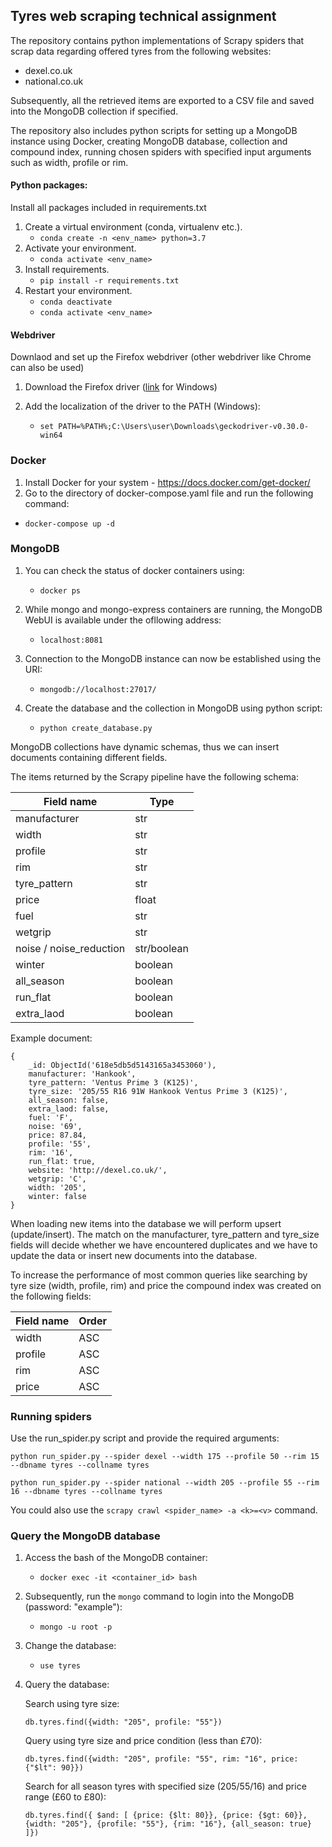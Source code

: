 ## Tyres web scraping technical assignment

The repository contains python implementations of Scrapy spiders that scrap data regarding offered tyres from the following websites:
* dexel.co.uk
* national.co.uk

Subsequently, all the retrieved items are exported to a CSV file and saved into the MongoDB collection if specified. 

The repository also includes python scripts for setting up a MongoDB instance using Docker, creating MongoDB database, collection and compound index, running chosen spiders with specified input arguments such as width, profile or rim.

#### Python packages:
Install all packages included in requirements.txt

1. Create a virtual environment (conda, virtualenv etc.).
   - `conda create -n <env_name> python=3.7`
2. Activate your environment.
   - `conda activate <env_name>`
3. Install requirements.
   - `pip install -r requirements.txt `
4. Restart your environment.
    - `conda deactivate`
    - `conda activate <env_name>`

#### Webdriver

Downlaod and set up the Firefox webdriver (other webdriver like Chrome can also be used)

1. Download the Firefox driver ([link](https://github.com/mozilla/geckodriver/releases/download/v0.30.0/geckodriver-v0.30.0-win64.zip) for Windows)

2. Add the localization of the driver to the PATH (Windows):
    - `set PATH=%PATH%;C:\Users\user\Downloads\geckodriver-v0.30.0-win64`

### Docker

1. Install Docker for your system - <https://docs.docker.com/get-docker/>
2. Go to the directory of docker-compose.yaml file and run the following command:
- `docker-compose up -d`

### MongoDB

1. You can check the status of docker containers using:
    - `docker ps`

2. While mongo and mongo-express containers are running, the MongoDB WebUI is available under the ofllowing address:
    - `localhost:8081`

3. Connection to the MongoDB instance can now be established using the URI: 
    - `mongodb://localhost:27017/`

4. Create the database and the collection in MongoDB using python script:
    - `python create_database.py`

MongoDB collections have dynamic schemas, thus we can insert documents containing different fields.

The items returned by the Scrapy pipeline have the following schema:

| Field name  | Type |
| ------------- | ------------- |
| manufacturer  | str  |
| width  | str  |
| profile  | str  |
| rim  | str  |
| tyre_pattern  | str  |
| price | float  |
| fuel | str  |
| wetgrip  | str  |
| noise / noise_reduction | str/boolean  |
| winter  | boolean  |
| all_season  | boolean  |
| run_flat | boolean  |
| extra_laod  | boolean  |

Example document:

```
{
    _id: ObjectId('618e5db5d5143165a3453060'),
    manufacturer: 'Hankook',
    tyre_pattern: 'Ventus Prime 3 (K125)',
    tyre_size: '205/55 R16 91W Hankook Ventus Prime 3 (K125)',
    all_season: false,
    extra_laod: false,
    fuel: 'F',
    noise: '69',
    price: 87.84,
    profile: '55',
    rim: '16',
    run_flat: true,
    website: 'http://dexel.co.uk/',
    wetgrip: 'C',
    width: '205',
    winter: false
}
```

When loading new items into the database we will perform upsert (update/insert). The match on the manufacturer, tyre_pattern and tyre_size fields will decide whether we have encountered duplicates and we have to update the data or insert new documents into the database.

To increase the performance of most common queries like searching by tyre size (width, profile, rim) and price the compound index was created on the following fields:

| Field name  | Order |
| ------------- | ------------- |
| width  | ASC  |
| profile  | ASC  |
| rim  | ASC  |
| price  | ASC  |

### Running spiders

Use the run_spider.py script and provide the required arguments:

`python run_spider.py --spider dexel --width 175 --profile 50 --rim 15 --dbname tyres --collname tyres` 

`python run_spider.py --spider national --width 205 --profile 55 --rim 16 --dbname tyres --collname tyres`

You could also use the `scrapy crawl <spider_name> -a <k>=<v>` command.

### Query the MongoDB database

1. Access the bash of the MongoDB container:
    - `docker exec -it <container_id> bash`  

2. Subsequently, run the `mongo` command to login into the MongoDB (password: "example"):
    - `mongo -u root -p`

3. Change the database:
    - `use tyres`

4. Query the database:

    Search using tyre size:
    
    `db.tyres.find({width: "205", profile: "55"})` 
    
    Query using tyre size and price condition (less than £70):
    
    `db.tyres.find({width: "205", profile: "55", rim: "16", price: {"$lt": 90}})`
    
    Search for all season tyres with specified size (205/55/16) and price range (£60 to £80):
    
    `db.tyres.find({ $and: [ {price: {$lt: 80}}, {price: {$gt: 60}}, {width: "205"}, {profile: "55"}, {rim: "16"}, {all_season: true} ]})`

